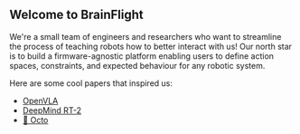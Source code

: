 ## Welcome to BrainFlight 
We're a small team of engineers and researchers who want to streamline the process of teaching robots how to better interact with us! 
Our north star is to build a firmware-agnostic platform enabling users to define action spaces, constraints, and expected behaviour for any robotic system.

Here are some cool papers that inspired us:
- <a href="https://openvla.github.io/">OpenVLA</a>
- <a href="https://deepmind.google/discover/blog/rt-2-new-model-translates-vision-and-language-into-action/">DeepMind RT-2</a>
- <a href="https://octo-models.github.io/">🐙 Octo</a>

